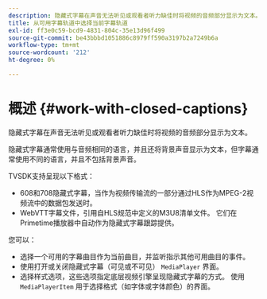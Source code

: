 ```yaml
---
description: 隐藏式字幕在声音无法听见或观看者听力缺佳时将视频的音频部分显示为文本。
title: 从可用字幕轨道中选择当前字幕轨道
exl-id: ff3e0c59-bcd9-4831-804c-35e13d96f499
source-git-commit: be43bbbd1051886c8979ff590a3197b2a7249b6a
workflow-type: tm+mt
source-wordcount: '212'
ht-degree: 0%

---
```


# 概述 {#work-with-closed-captions}

隐藏式字幕在声音无法听见或观看者听力缺佳时将视频的音频部分显示为文本。

隐藏式字幕通常使用与音频相同的语言，并且还将背景声音显示为文本，但字幕通常使用不同的语言，并且不包括背景声音。

TVSDK支持呈现以下格式：

* 608和708隐藏式字幕，当作为视频传输流的一部分通过HLS作为MPEG-2视频流中的数据包发送时。
* WebVTT字幕文件，引用自HLS规范中定义的M3U8清单文件。 它们在Primetime播放器中自动作为隐藏式字幕跟踪提供。

您可以：

* 选择一个可用的字幕曲目作为当前曲目，并监听指示其他可用曲目的事件。
* 使用打开或关闭隐藏式字幕（可见或不可见） `MediaPlayer` 界面。
* 选择样式选项，这些选项指定底层视频引擎呈现隐藏式字幕的方式。 使用 `MediaPlayerItem` 用于选择格式（如字体或字体颜色）的界面。
